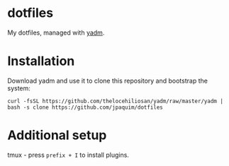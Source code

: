 # dotfiles

My dotfiles, managed with [yadm](https://thelocehiliosan.github.io/yadm/).

# Installation

Download yadm and use it to clone this repository and bootstrap the system:
```
curl -fsSL https://github.com/thelocehiliosan/yadm/raw/master/yadm | bash -s clone https://github.com/jpaquim/dotfiles
```

# Additional setup
tmux - press `prefix + I` to install plugins.
